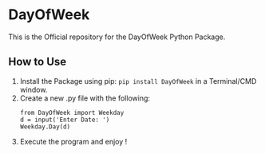 # DayOfWeek
This is the Official repository for the DayOfWeek Python Package.
## How to Use ##
1. Install the Package using pip:
    `pip install DayOfWeek` in a Terminal/CMD window.
2. Create a new .py file with the following:
    ```
    from DayOfWeek import Weekday
    d = input('Enter Date: ')
    Weekday.Day(d)
    ```   
 3. Execute the program and enjoy !

